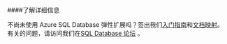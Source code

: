 ﻿####了解详细信息

不尚未使用 Azure SQL Database 弹性扩展吗？签出我们[入门指南](/zh-cn/documentation/articles/sql-database-elastic-scale-get-started/)和[文档映射](/zh-cn/documentation/articles/sql-database-elastic-scale-documentation-map/)。有关的问题，请访问我们在[SQL Database 论坛](https://social.msdn.microsoft.com/Forums/zh-cn/home?forum=windowsazurezhchs) 。

